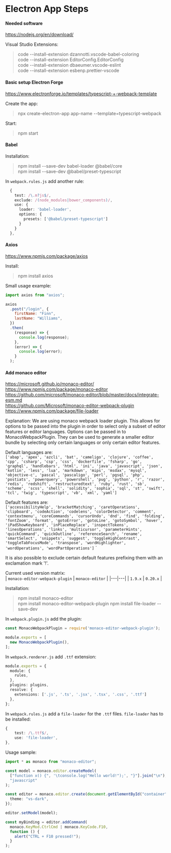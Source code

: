 # Electron App Steps

#### Needed software
https://nodejs.org/en/download/  

Visual Studio Extensions:
> code --install-extension dzannotti.vscode-babel-coloring  
> code --install-extension EditorConfig.EditorConfig  
> code --install-extension dbaeumer.vscode-eslint  
> code --install-extension esbenp.prettier-vscode  

#### Basic setup Electron Forge
https://www.electronforge.io/templates/typescript-+-webpack-template

Create the app:

> npx create-electron-app app-name --template=typescript-webpack

Start:

> npm start

#### Babel

Installation:  
> npm install --save-dev babel-loader @babel/core  
> npm install --save-dev @babel/preset-typescript

In `webpack.rules.js` add another rule:
```typescript
  {
    test: /\.m?js$/,
    exclude: /(node_modules|bower_components)/,
    use: {
      loader: 'babel-loader',
      options: {
        presets: ['@babel/preset-typescript']
      }
    }
  },
```

#### Axios
https://www.npmjs.com/package/axios

Install:

> npm install axios

Small usage example:
```javascript
import axios from "axios";

axios
  .post("/login", {
    firstName: "Finn",
    lastName: "Williams",
  })
  .then(
    (response) => {
      console.log(response);
    },
    (error) => {
      console.log(error);
    }
  );
```
#### Add monaco editor
https://microsoft.github.io/monaco-editor/  
https://www.npmjs.com/package/monaco-editor  
https://github.com/microsoft/monaco-editor/blob/master/docs/integrate-esm.md  
https://github.com/Microsoft/monaco-editor-webpack-plugin  
https://www.npmjs.com/package/file-loader

Explanation:
We are using monaco webpack loader plugin. This allows for options to be passed into the plugin in order to select only a subset of editor features or editor languages.  Options can be passed in to MonacoWebpackPlugin. They can be used to generate a smaller editor bundle by selecting only certain languages or only certain editor features.  

Default languages are:   
`['abap', 'apex', 'azcli', 'bat', 'cameligo', 'clojure', 'coffee', 'cpp', 'csharp', 'csp', 'css', 'dockerfile', 'fsharp', 'go', 'graphql', 'handlebars', 'html', 'ini', 'java', 'javascript', 'json', 'kotlin', 'less', 'lua', 'markdown', 'mips', 'msdax', 'mysql', 'objective-c', 'pascal', 'pascaligo', 'perl', 'pgsql', 'php', 'postiats', 'powerquery', 'powershell', 'pug', 'python', 'r', 'razor', 'redis', 'redshift', 'restructuredtext', 'ruby', 'rust', 'sb', 'scheme', 'scss', 'shell', 'solidity', 'sophia', 'sql', 'st', 'swift', 'tcl', 'twig', 'typescript', 'vb', 'xml', 'yaml']`  

Default features are:  
`['accessibilityHelp', 'bracketMatching', 'caretOperations', 'clipboard', 'codeAction', 'codelens', 'colorDetector', 'comment', 'contextmenu', 'coreCommands', 'cursorUndo', 'dnd', 'find', 'folding', 'fontZoom', 'format', 'gotoError', 'gotoLine', 'gotoSymbol', 'hover', 'iPadShowKeyboard', 'inPlaceReplace', 'inspectTokens', 'linesOperations', 'links', 'multicursor', 'parameterHints', 'quickCommand', 'quickOutline', 'referenceSearch', 'rename', 'smartSelect', 'snippets', 'suggest', 'toggleHighContrast', 'toggleTabFocusMode', 'transpose', 'wordHighlighter', 'wordOperations', 'wordPartOperations']`
`  

 It is also possible to exclude certain default features prefixing them with an exclamation mark '!'.  


Current used version matrix:  
| `monaco-editor-webpack-plugin` | `monaco-editor` |
|---|---|
| `1.9.x` | `0.20.x` |


Installation:
> npm install monaco-editor  
> npm install monaco-editor-webpack-plugin
> npm install file-loader --save-dev

In `webpack.plugin.js` add the plugin:  

```typescript
const MonacoWebpackPlugin = require('monaco-editor-webpack-plugin');

module.exports = [
  new MonacoWebpackPlugin(),
];
```

In `webpack.renderer.js` add `.ttf` extension:  
```typescript
module.exports = {
  module: {
    rules,
  },
  plugins: plugins,
  resolve: {
    extensions: ['.js', '.ts', '.jsx', '.tsx', '.css', '.ttf']
  },
};
```

In `webpack.rules.js` add a `file-loader` for the `.ttf` files. `file-loader` has to be installed:
```typescript
{
    test: /\.ttf$/,
    use: 'file-loader',
},
```

Usage sample:
```typescript
import * as monaco from "monaco-editor";

const model = monaco.editor.createModel(
  ["function x() {", '\tconsole.log("Hello world!");', "}"].join("\n"),
  "javascript"
);

const editor = monaco.editor.create(document.getElementById("container"), {
  theme: "vs-dark",
});

editor.setModel(model);

const myBinding = editor.addCommand(
  monaco.KeyMod.CtrlCmd | monaco.KeyCode.F10,
  function () {
    alert("CTRL + F10 pressed!");
  }
);
```
